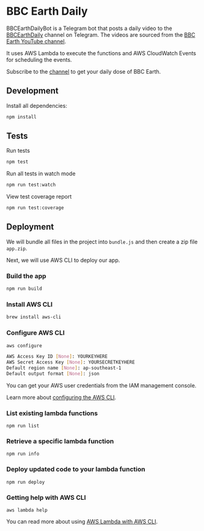 # BBC Earth Daily

BBCEarthDailyBot is a Telegram bot that posts a daily video to the [BBCEarthDaily](https://t.me/BBCEarthDaily) channel on Telegram. The videos are sourced from the [BBC Earth YouTube channel](https://www.youtube.com/user/BBCEarth).

It uses AWS Lambda to execute the functions and AWS CloudWatch Events for scheduling the events.

Subscribe to the [channel](https://t.me/BBCEarthDaily) to get your daily dose of BBC Earth.

## Development

Install all dependencies:

```sh
npm install
```

## Tests

Run tests

```sh
npm test
```

Run all tests in watch mode

```sh
npm run test:watch
```

View test coverage report

```sh
npm run test:coverage
```

## Deployment

We will bundle all files in the project into `bundle.js` and then create a zip file `app.zip`.

Next, we will use AWS CLI to deploy our app.

### Build the app

```sh
npm run build
```

### Install AWS CLI

```sh
brew install aws-cli
```

### Configure AWS CLI

```sh
aws configure
```

```sh
AWS Access Key ID [None]: YOURKEYHERE
AWS Secret Access Key [None]: YOURSECRETKEYHERE
Default region name [None]: ap-southeast-1
Default output format [None]: json
```

You can get your AWS user credentials from the IAM management console.

Learn more about [configuring the AWS CLI](https://docs.aws.amazon.com/cli/latest/userguide/cli-chap-configure.html).

### List existing lambda functions

```
npm run list
```

### Retrieve a specific lambda function

```
npm run info
```

### Deploy updated code to your lambda function

```
npm run deploy
```

### Getting help with AWS CLI

```
aws lambda help
```

You can read more about using [AWS Lambda with AWS CLI](https://docs.aws.amazon.com/lambda/latest/dg/gettingstarted-awscli.html#with-userapp-walkthrough-custom-events-get-configuration).
